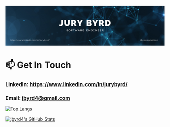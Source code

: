 ![banner-image](https://github.com/jbyrd4/jbyrd4/blob/main/Blue%20Modern%20Corporate%20Computer%20and%20Technology%20Linkedin%20Banner%20(1).png?raw=true)

# 📫 Get In Touch
### LinkedIn: https://www.linkedin.com/in/jurybyrd/
### Email: jbyrd4@gmail.com


[![Top Langs](https://github-readme-stats.vercel.app/api/top-langs/?username=jbyrd4&layout=compact)](https://github.com/jbyrd4/github-readme-stats)

<a href="https://github.com/jbyrd4/jbyrd4">
  <img align="center" src="https://github-readme-stats.vercel.app/api?username=jbyrd4&show_icons=true&line_height=27&count_private=true&title_color=000000&text_color=000000&icon_color=FAC051" alt="jbyrd4's GitHub Stats" />
</a>
